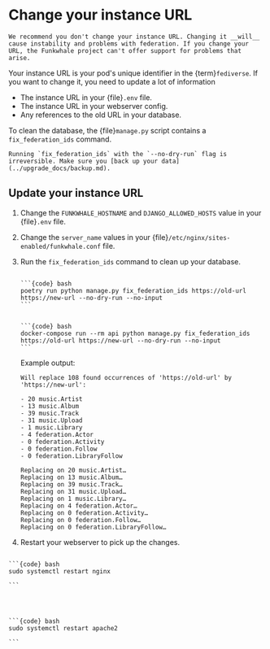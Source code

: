 # Change your instance URL

```{danger}
We recommend you don't change your instance URL. Changing it __will__ cause instability and problems with federation. If you change your URL, the Funkwhale project can't offer support for problems that arise.
```

Your instance URL is your pod's unique identifier in the {term}`fediverse`. If you want to change it, you need to update a lot of information

- The instance URL in your {file}`.env` file.
- The instance URL in your webserver config.
- Any references to the old URL in your database.

To clean the database, the {file}`manage.py` script contains a `fix_federation_ids` command.

```{warning}
Running `fix_federation_ids` with the `--no-dry-run` flag is irreversible. Make sure you [back up your data](../upgrade_docs/backup.md).
```

## Update your instance URL

1. Change the `FUNKWHALE_HOSTNAME` and `DJANGO_ALLOWED_HOSTS` value in your {file}`.env` file.
2. Change the `server_name` values in your {file}`/etc/nginx/sites-enabled/funkwhale.conf` file.
3. Run the `fix_federation_ids` command to clean up your database.

   ````{tabbed} Debian

   ```{code} bash
   poetry run python manage.py fix_federation_ids https://old-url https://new-url --no-dry-run --no-input
   ```

   ````

   ````{tabbed} Docker

   ```{code} bash
   docker-compose run --rm api python manage.py fix_federation_ids https://old-url https://new-url --no-dry-run --no-input
   ```

   ````

   Example output:

   ```
   Will replace 108 found occurrences of 'https://old-url' by 'https://new-url':

   - 20 music.Artist
   - 13 music.Album
   - 39 music.Track
   - 31 music.Upload
   - 1 music.Library
   - 4 federation.Actor
   - 0 federation.Activity
   - 0 federation.Follow
   - 0 federation.LibraryFollow

   Replacing on 20 music.Artist…
   Replacing on 13 music.Album…
   Replacing on 39 music.Track…
   Replacing on 31 music.Upload…
   Replacing on 1 music.Library…
   Replacing on 4 federation.Actor…
   Replacing on 0 federation.Activity…
   Replacing on 0 federation.Follow…
   Replacing on 0 federation.LibraryFollow…
   ```

4. Restart your webserver to pick up the changes.

````{tabbed} Nginx

```{code} bash
sudo systemctl restart nginx

```


````

````{tabbed} Apache


```{code} bash
sudo systemctl restart apache2

```


````
